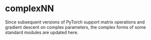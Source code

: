 # complexNN
Since subsequent versions of PyTorch support matrix operations and gradient descent on complex parameters, the complex forms of some standard modules are updated here.
